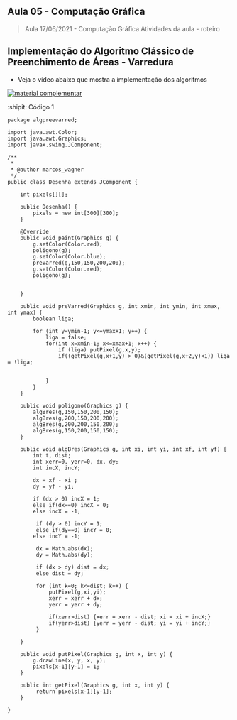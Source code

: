## Aula 05 - Computação Gráfica

> Aula 17/06/2021 - Computação Gráfica
> Atividades da aula - roteiro

## Implementação do Algoritmo Clássico de Preenchimento de Áreas - Varredura

- Veja o vídeo abaixo que mostra a implementação dos algoritmos
 
[![material complementar](https://github.com/marcoswagner-commits/projetos_cg/blob/2c262549b09a178950de46fef1258dbeec5b1d03/Capa_Aula5.png)](https://www.youtube.com/watch?v=ZR3LNVua7Pw)


:shipit: Código 1
```
package algpreevarred;

import java.awt.Color;
import java.awt.Graphics;
import javax.swing.JComponent;

/**
 *
 * @author marcos_wagner
 */
public class Desenha extends JComponent {

    int pixels[][];
    
    public Desenha() {
        pixels = new int[300][300];
    }
    
    @Override
    public void paint(Graphics g) {
        g.setColor(Color.red);
        poligono(g);
        g.setColor(Color.blue);
        preVarred(g,150,150,200,200);
        g.setColor(Color.red);
        poligono(g);
        
        
    }
    
    public void preVarred(Graphics g, int xmin, int ymin, int xmax, int ymax) {
        boolean liga;
        
        for (int y=ymin-1; y<=ymax+1; y++) {
            liga = false;
            for(int x=xmin-1; x<=xmax+1; x++) {
                if (liga) putPixel(g,x,y);
                if((getPixel(g,x+1,y) > 0)&(getPixel(g,x+2,y)<1)) liga = !liga;
                
                
            }
        }
    }
    
    public void poligono(Graphics g) {
        algBres(g,150,150,200,150);
        algBres(g,200,150,200,200);
        algBres(g,200,200,150,200);
        algBres(g,150,200,150,150);
    }
    
    public void algBres(Graphics g, int xi, int yi, int xf, int yf) {
        int t, dist;
        int xerr=0, yerr=0, dx, dy;
        int incX, incY;
        
        dx = xf - xi ;
        dy = yf - yi; 
        
        if (dx > 0) incX = 1;
        else if(dx==0) incX = 0;
        else incX = -1;
        
         if (dy > 0) incY = 1;
         else if(dy==0) incY = 0;
        else incY = -1;
         
         dx = Math.abs(dx);
         dy = Math.abs(dy);
         
         if (dx > dy) dist = dx;
         else dist = dy;
         
         for (int k=0; k<=dist; k++) {
             putPixel(g,xi,yi);
             xerr = xerr + dx;
             yerr = yerr + dy;
             
             if(xerr>dist) {xerr = xerr - dist; xi = xi + incX;}
             if(yerr>dist) {yerr = yerr - dist; yi = yi + incY;}
         }
        
    }
    
    public void putPixel(Graphics g, int x, int y) {
        g.drawLine(x, y, x, y);
        pixels[x-1][y-1] = 1;
    }
    
    public int getPixel(Graphics g, int x, int y) {
         return pixels[x-1][y-1];
    }
    
}


```
